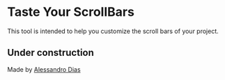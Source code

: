 # Taste Your ScrollBars

This tool is intended to help you customize the scroll bars of your project.

## Under construction

Made by [Alessandro Dias](https://github.com/alessandrodias/)
